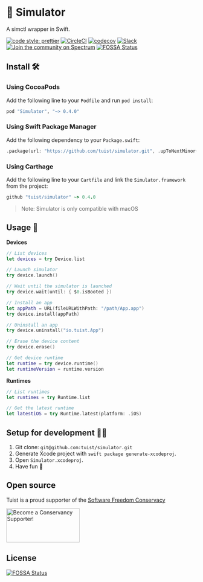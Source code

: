 # 📱 Simulator

A simctl wrapper in Swift.

[![code style: prettier](https://img.shields.io/badge/code_style-prettier-ff69b4.svg?style=flat-square)](https://github.com/prettier/prettier)
[![CircleCI](https://circleci.com/gh/tuist/simulator.svg?style=svg)](https://circleci.com/gh/tuist/simulator)
[![codecov](https://codecov.io/gh/tuist/simulator/branch/master/graph/badge.svg)](https://codecov.io/gh/tuist/simulator)
[![Slack](http://slack.tuist.io/badge.svg)](http://slack.tuist.io)
[![Join the community on Spectrum](https://withspectrum.github.io/badge/badge.svg)](https://spectrum.chat/tuist)
[![FOSSA Status](https://app.fossa.io/api/projects/git%2Bgithub.com%2Ftuist%2Fsimulator.svg?type=shield)](https://app.fossa.io/projects/git%2Bgithub.com%2Ftuist%2Fsimulator?ref=badge_shield)

## Install 🛠

### Using CocoaPods

Add the following line to your `Podfile` and run `pod install`:

```ruby
pod "Simulator", "~> 0.4.0"
```

### Using Swift Package Manager

Add the following dependency to your `Package.swift`:

```swift
.package(url: "https://github.com/tuist/simulator.git", .upToNextMinor(from: "0.4.0")),
```

### Using Carthage

Add the following line to your `Cartfile` and link the `Simulator.framework` from the project:

```ruby
github "tuist/simulator" ~> 0.4.0
```

> Note: Simulator is only compatible with macOS

## Usage 🚀

**Devices**

```swift
// List devices
let devices = try Device.list

// Launch simulator
try device.launch()

// Wait until the simulator is launched
try device.wait(until: { $0.isBooted })

// Install an app
let appPath = URL(fileURLWithPath: "/path/App.app")
try device.install(appPath)

// Uninstall an app
try device.uninstall("io.tuist.App")

// Erase the device content
try device.erase()

// Get device runtime
let runtime = try device.runtime()
let runtimeVersion = runtime.version
```

**Runtimes**

```swift
// List runtimes
let runtimes = try Runtime.list

// Get the latest runtime
let latestiOS = try Runtime.latest(platform: .iOS)
```

## Setup for development 👩‍💻

1.  Git clone: `git@github.com:tuist/simulator.git`
2.  Generate Xcode project with `swift package generate-xcodeproj`.
3.  Open `Simulator.xcodeproj`.
4.  Have fun 🤖

## Open source

Tuist is a proud supporter of the [Software Freedom Conservacy](https://sfconservancy.org/)

<a href="https://sfconservancy.org/supporter/"><img src="https://sfconservancy.org/img/supporter-badge.png" width="194" height="90" alt="Become a Conservancy Supporter!" border="0"/></a>

## License

[![FOSSA Status](https://app.fossa.io/api/projects/git%2Bgithub.com%2Ftuist%2Fsimulator.svg?type=large)](https://app.fossa.io/projects/git%2Bgithub.com%2Ftuist%2Fsimulator?ref=badge_large)

